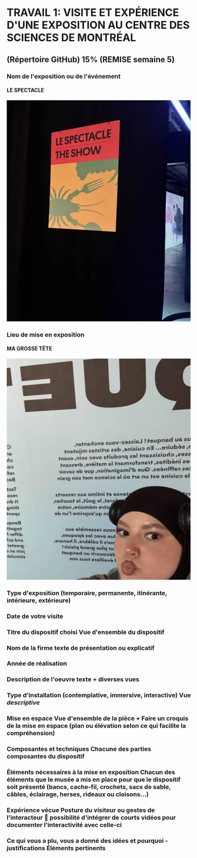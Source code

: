 # TRAVAIL 1: VISITE ET EXPÉRIENCE D'UNE EXPOSITION AU CENTRE DES SCIENCES DE MONTRÉAL
## (Répertoire GitHub) 15% (REMISE semaine 5)


### Nom de l'exposition ou de l'événement 
#### LE SPECTACLE 

<img src="./medias/le_spectacle.webp" width="500" height="600"/>

### Lieu de mise en exposition 

#### MA GROSSE TÊTE
<img src="./medias/moi.webp" width="500" height="600"/>

### Type d'exposition (temporaire, permanente, itinérante, intérieure, extérieure) 

### Date de votre visite

### Titre du dispositif choisi Vue d'ensemble du dispositif

### Nom de la firme   texte de présentation ou explicatif

### Année de réalisation

### Description de l'oeuvre   texte + diverses vues 

### Type d'installation (contemplative, immersive, interactive) Vue *descriptive*

### Mise en espace  Vue d'ensemble de la pièce + Faire un croquis de la mise en espace (plan ou élévation selon ce qui facilite la compréhension)

### Composantes et techniques Chacune des parties composantes du dispositif 

### Éléments nécessaires à la mise en exposition   Chacun des éléments que le musée a mis en place pour que le dispositif soit présenté (bancs, cache-fil, crochets, sacs de sable, câbles, éclairage, herses, rideaux ou cloisons...)

### Expérience vécue    Posture du visiteur ou gestes de l'interacteur :movie_camera: possibilité d'intégrer de courts vidéos pour documenter l'interactivité avec celle-ci 

### Ce qui vous a plu, vous a donné des idées et pourquoi - justifications   Éléments pertinents
